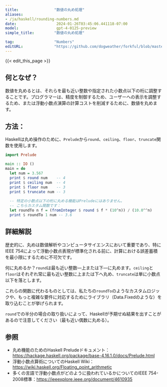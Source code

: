```yaml
---
title:                "数値の丸め処理"
aliases:
- /ja/haskell/rounding-numbers.md
date:                  2024-01-26T03:45:06.441118-07:00
model:                 gpt-4-0125-preview
simple_title:         "数値の丸め処理"

tag:                  "Numbers"
editURL:              "https://github.com/dogweather/forkful/blob/master/content/ja/haskell/rounding-numbers.md"
---
```


{{< edit_this_page >}}

## 何となぜ？

数値を丸めるとは、それらを最も近い整数や指定された小数点以下の桁に調整することです。プログラマーは、精度を制御するため、ユーザーへの表示を調整するため、または浮動小数点演算の計算コストを削減するために、数値を丸めます。

## 方法：

Haskellは丸め操作のために、`Prelude`から`round`、`ceiling`、`floor`、`truncate`関数を使用します。

```haskell
import Prelude

main :: IO ()
main = do
  let num = 3.567
  print $ round num    -- 4
  print $ ceiling num  -- 4
  print $ floor num    -- 3
  print $ truncate num -- 3
  
  -- 特定の小数点以下の桁に丸める機能はPreludeにはありません。
  -- こちらカスタム関数です：
  let roundTo n f = (fromInteger $ round $ f * (10^n)) / (10.0^^n)
  print $ roundTo 1 num -- 3.6
```

## 詳細解説

歴史的に、丸めは数値解析やコンピュータサイエンスにおいて重要であり、特にIEEE 754によって浮動小数点表現が標準化される前に、計算における誤差蓄積を最小限にするために不可欠です。

何に丸めるか？`round`は最も近い整数—上または下—に丸めます。`ceiling`と`floor`はそれぞれ常に最も近い整数に上または下へ丸め、`truncate`は単に小数点以下を落とします。

これらの関数に代わるものとしては、私たちの`roundTo`のようなカスタムロジックや、もっと複雑な要件に対応するためにライブラリ（Data.Fixedのような）を取り込むことが挙げられます。

`round`での半分の場合の取り扱いによって、Haskellが予期せぬ結果を出すことがあるので注意してください（最も近い偶数に丸める）。

## 参照

- 丸め機能のためのHaskell Preludeドキュメント：https://hackage.haskell.org/package/base-4.16.1.0/docs/Prelude.html
- 浮動小数点算術についてのHaskell Wiki：https://wiki.haskell.org/Floating_point_arithmetic
- 多くの言語で浮動小数点がどのように扱われているかについてのIEEE 754-2008標準：https://ieeexplore.ieee.org/document/4610935
